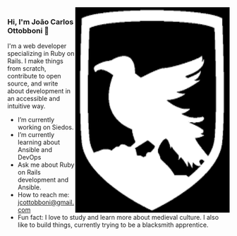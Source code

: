 <img align="right" src="https://github.com/jcottobboni/jcottobboni/blob/master/logo.PNG" alt="jcottobboni logo" width=350px height=465px/>

### Hi, I'm João Carlos Ottobboni 👋

I'm a web developer specializing in Ruby on Rails. I make things from scratch, contribute to open source, and write about development in an accessible and intuitive way.

-  I’m currently working on Siedos.
-  I’m currently learning about Ansible and DevOps
-  Ask me about Ruby on Rails development and Ansible.
-  How to reach me: jcottobboni@gmail.com
-  Fun fact: I love to study and learn more about medieval culture. I also like to build things, currently trying to be a blacksmith apprentice.
